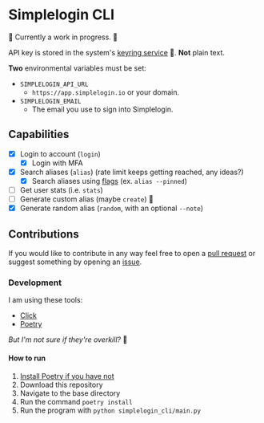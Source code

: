 # Simplelogin CLI

:construction: Currently a work in progress. :construction:

API key is stored in the system's [keyring service](https://pypi.org/project/keyring/) :key:. **Not** plain text.

**Two** environmental variables must be set:

- `SIMPLELOGIN_API_URL`
  - `https://app.simplelogin.io` or your domain.
- `SIMPLELOGIN_EMAIL`
  - The email you use to sign into Simplelogin.

## Capabilities

- [x] Login to account (`login`)
  - [x] Login with MFA
- [x] Search aliases (`alias`) (rate limit keeps getting reached, any ideas?)
  - [x] Search aliases using [flags](https://github.com/simple-login/app/blob/master/docs/api.md#get-apiv2aliases) (ex. `alias --pinned`)
- [ ] Get user stats (i.e. `stats`)
- [ ] Generate custom alias (maybe `create`) :construction:
- [x] Generate random alias (`random`, with an optional `--note`)

## Contributions

If you would like to contribute in any way feel free to open a [pull request](https://github.com/joedemcher/simplelogin-cli/pulls) or suggest something by opening an [issue](https://github.com/joedemcher/simplelogin-cli/issues).

### Development

I am using these tools:

- [Click](https://click.palletsprojects.com/en/8.1.x/)
- [Poetry](https://python-poetry.org/)

_But I'm not sure if they're overkill?_ :woozy_face:

#### How to run

1. [Install Poetry if you have not](https://python-poetry.org/docs/#installing-with-pipx)
2. Download this repository
3. Navigate to the base directory
4. Run the command `poetry install`
5. Run the program with `python simplelogin_cli/main.py`

